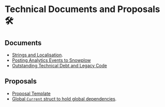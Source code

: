 Technical Documents and Proposals 🛠
====================================

## Documents

* [Strings and Localisation](./Lokalise.md).
* [Posting Analytics Events to Snowplow](./SnowplowHowTo.md)
* [Outstanding Technical Debt and Legacy Code](./TechnicalDebt.md)

## Proposals


* [Proposal Template](./Proposals/Template.md)
* [Global `Current` struct to hold global dependencies](./Proposals/ControlTheWorld.md).
